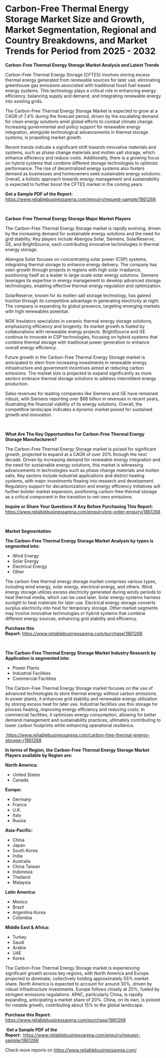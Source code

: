 <p><h1>Carbon-Free Thermal Energy Storage Market Size and Growth, Market Segmentation, Regional and Country Breakdowns, and Market Trends for Period from 2025 -  2032</h1></p><p><strong>Carbon-Free Thermal Energy Storage Market Analysis and Latest Trends</strong></p>
<p><p>Carbon-Free Thermal Energy Storage (CFTES) involves storing excess thermal energy generated from renewable sources for later use, eliminating greenhouse gas emissions associated with traditional fossil fuel-based energy systems. This technology plays a critical role in enhancing energy efficiency, balancing supply and demand, and integrating renewable energy into existing grids.</p><p>The Carbon-Free Thermal Energy Storage Market is expected to grow at a CAGR of 7.4% during the forecast period, driven by the escalating demand for clean energy solutions amid global efforts to combat climate change. Increasing governmental and policy support for renewable energy integration, alongside technological advancements in thermal storage systems, is propelling market growth. </p><p>Recent trends indicate a significant shift towards innovative materials and systems, such as phase change materials and molten salt storage, which enhance efficiency and reduce costs. Additionally, there is a growing focus on hybrid systems that combine different storage technologies to optimize performance. The rise of decentralized energy systems also fosters demand as businesses and homeowners seek sustainable energy solutions. Overall, a holistic approach towards energy management and sustainability is expected to further boost the CFTES market in the coming years.</p></p>
<p><strong>Get a Sample PDF of the Report:&nbsp;</strong> <a href="https://www.reliablebusinessarena.com/enquiry/request-sample/1861268?utm_campaign=3443&utm_medium=2&utm_source=Github&utm_content=ia&utm_term=07042025&utm_id=carbon-free-thermal-energy-storage">https://www.reliablebusinessarena.com/enquiry/request-sample/1861268</a></p>
<p>&nbsp;</p>
<p><strong>Carbon-Free Thermal Energy Storage Major Market Players</strong></p>
<p><p>The Carbon-Free Thermal Energy Storage market is rapidly evolving, driven by the increasing demand for sustainable energy solutions and the need for grid stability. Key players include Abengoa Solar, Siemens, SolarReserve, GE, and BrightSource, each contributing innovative technologies in thermal energy storage.</p><p>Abengoa Solar focuses on concentrating solar power (CSP) systems, integrating thermal storage to enhance energy delivery. The company has seen growth through projects in regions with high solar irradiance, positioning itself as a leader in large-scale solar energy solutions. Siemens leverages its expertise in energy management to develop advanced storage technologies, enabling effective thermal energy regulation and optimization. </p><p>SolarReserve, known for its molten salt storage technology, has gained traction through its competitive advantage in generating electricity at night. The company is expanding its global presence, targeting emerging markets with high renewables potential.</p><p>NGK Insulators specializes in ceramic thermal energy storage solutions, emphasizing efficiency and longevity. Its market growth is fueled by collaborations with renewable energy projects. BrightSource and GE continue to innovate in CSP technologies, focusing on hybrid systems that combine thermal storage with traditional power generation to enhance overall energy efficiency.</p><p>Future growth in the Carbon-Free Thermal Energy Storage market is anticipated to stem from increasing investments in renewable energy infrastructure and government incentives aimed at reducing carbon emissions. The market size is projected to expand significantly as more sectors embrace thermal storage solutions to address intermittent energy production.</p><p>Sales revenues for leading companies like Siemens and GE have remained robust, with Siemens reporting over $68 billion in revenues in recent years, illustrating the financial viability of its energy solutions. Overall, the competitive landscape indicates a dynamic market poised for sustained growth and innovation.</p></p>
<p>&nbsp;</p>
<p><strong>What Are The Key Opportunities For Carbon-Free Thermal Energy Storage Manufacturers?</strong></p>
<p><p>The Carbon-Free Thermal Energy Storage market is poised for significant growth, projected to expand at a CAGR of over 20% through the next decade. Driven by increasing demand for renewable energy integration and the need for sustainable energy solutions, this market is witnessing advancements in technologies such as phase change materials and molten salts. Key sectors include industrial applications and district heating systems, with major investments flowing into research and development. Regulatory support for decarbonization and energy efficiency initiatives will further bolster market expansion, positioning carbon-free thermal storage as a critical component in the transition to net-zero emissions.</p></p>
<p><strong>Inquire or Share Your Questions If Any Before Purchasing This Report:</strong> <a href="https://www.reliablebusinessarena.com/enquiry/pre-order-enquiry/1861268?utm_campaign=3443&utm_medium=2&utm_source=Github&utm_content=ia&utm_term=07042025&utm_id=carbon-free-thermal-energy-storage">https://www.reliablebusinessarena.com/enquiry/pre-order-enquiry/1861268</a></p>
<p>&nbsp;</p>
<p><strong>Market Segmentation</strong></p>
<p><strong>The Carbon-Free Thermal Energy Storage Market Analysis by types is segmented into:</strong></p>
<p><ul><li>Wind Energy</li><li>Solar Energy</li><li>Electrical Energy</li><li>Other</li></ul></p>
<p><p>The carbon-free thermal energy storage market comprises various types, including wind energy, solar energy, electrical energy, and others. Wind energy storage utilizes excess electricity generated during windy periods to heat thermal media, which can be used later. Solar energy systems harness sunlight to heat materials for later use. Electrical energy storage converts surplus electricity into heat for temporary storage. Other market segments may involve innovative technologies or hybrid systems that combine different energy sources, enhancing grid stability and efficiency.</p></p>
<p><strong>Purchase this Report:&nbsp;</strong><a href="https://www.reliablebusinessarena.com/purchase/1861268?utm_campaign=3443&utm_medium=2&utm_source=Github&utm_content=ia&utm_term=07042025&utm_id=carbon-free-thermal-energy-storage">https://www.reliablebusinessarena.com/purchase/1861268</a></p>
<p>&nbsp;</p>
<p><strong>The Carbon-Free Thermal Energy Storage Market Industry Research by Application is segmented into:</strong></p>
<p><ul><li>Power Plants</li><li>Industrial Facilities</li><li>Commercial Facilities</li></ul></p>
<p><p>The Carbon-Free Thermal Energy Storage market focuses on the use of advanced technologies to store thermal energy without carbon emissions. In power plants, it enhances grid stability and renewable energy utilization by storing excess heat for later use. Industrial facilities use this storage for process heating, improving energy efficiency and reducing costs. In commercial facilities, it optimizes energy consumption, allowing for better demand management and sustainability practices, ultimately contributing to lower carbon footprints while enhancing operational resilience.</p></p>
<p><a href="https://www.reliablebusinessarena.com/carbon-free-thermal-energy-storage-r1861268?utm_campaign=3443&utm_medium=2&utm_source=Github&utm_content=ia&utm_term=07042025&utm_id=carbon-free-thermal-energy-storage">&nbsp;https://www.reliablebusinessarena.com/carbon-free-thermal-energy-storage-r1861268</a></p>
<p><strong>In terms of Region, the Carbon-Free Thermal Energy Storage Market Players available by Region are:</strong></p>
<p>
    <p> <strong> North America: </strong>
        <ul>
            <li>United States</li>
            <li>Canada</li>
        </ul>
        </p> 
    <p> <strong> Europe: </strong>
        <ul>
            <li>Germany</li>
            <li>France</li>
            <li>U.K.</li>
            <li>Italy</li>
            <li>Russia</li>
        </ul>
        </p> 
    <p> <strong> Asia-Pacific: </strong>
        <ul>
            <li>China</li>
            <li>Japan</li>
            <li>South Korea</li>
            <li>India</li>
            <li>Australia</li>
            <li>China Taiwan</li>
            <li>Indonesia</li>
            <li>Thailand</li>
            <li>Malaysia</li>
        </ul>
        </p> 
    <p> <strong> Latin America: </strong>
        <ul>
            <li>Mexico</li>
            <li>Brazil</li>
            <li>Argentina Korea</li>
            <li>Colombia</li>
        </ul>
        </p> 
    <p> <strong> Middle East & Africa: </strong>
        <ul>
            <li>Turkey</li>
            <li>Saudi</li>
            <li>Arabia</li>
            <li>UAE</li>
            <li>Korea</li>
        </ul>
    </p>
    </p>
<p><p>The Carbon-Free Thermal Energy Storage market is experiencing significant growth across key regions, with North America and Europe projected to dominate, collectively holding approximately 55% market share. North America is expected to account for around 30%, driven by robust infrastructure investments. Europe follows closely at 25%, fueled by stringent emissions regulations. APAC, particularly China, is rapidly expanding, anticipating a market share of 20%. China, on its own, is poised for notable growth, contributing about 15% to the global landscape.</p></p>
<p><strong>Purchase this Report: </strong><a href="https://www.reliablebusinessarena.com/purchase/1861268?utm_campaign=3443&utm_medium=2&utm_source=Github&utm_content=ia&utm_term=07042025&utm_id=carbon-free-thermal-energy-storage">https://www.reliablebusinessarena.com/purchase/1861268</a></p>
<p>&nbsp;<strong>Get a Sample PDF of the Report:&nbsp;&nbsp;</strong><a href="https://www.reliablebusinessarena.com/enquiry/request-sample/1861268?utm_campaign=3443&utm_medium=2&utm_source=Github&utm_content=ia&utm_term=07042025&utm_id=carbon-free-thermal-energy-storage">https://www.reliablebusinessarena.com/enquiry/request-sample/1861268</a></p>
<p><strong></strong></p>
<p>Check more reports on <a href="https://www.reliablebusinessarena.com/?utm_campaign=3443&utm_medium=2&utm_source=Github&utm_content=ia&utm_term=07042025&utm_id=carbon-free-thermal-energy-storage">https://www.reliablebusinessarena.com/</a></p>